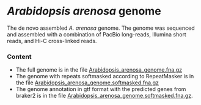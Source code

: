 # <i> Arabidopsis arenosa </i> genome
The de novo assembled <i> A. arenosa </i> genome. The genome was sequenced and assembled with a combination of PacBio long-reads, Illumina short reads, and Hi-C cross-linked reads. 

### Content 
- The full genome is in the file [Arabidopsis_arenosa_genome.fna.gz](Arabidopsis_arenosa_genome.fna.gz)
- The genome with repeats softmasked according to RepeatMasker is in the file  [Arabidopsis_arenosa_genome.softmasked.fna.gz](Arabidopsis_arenosa_genome.softmasked.fna.gz)
- The genome annotation in gtf format with the predicted genes from braker2 is in the file [Arabidopsis_arenosa_genome.softmasked.fna.gz](Arabidopsis_arenosa_genome.softmasked.fna.gz).
